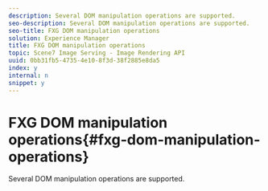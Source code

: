 ```yaml
---
description: Several DOM manipulation operations are supported.
seo-description: Several DOM manipulation operations are supported.
seo-title: FXG DOM manipulation operations
solution: Experience Manager
title: FXG DOM manipulation operations
topic: Scene7 Image Serving - Image Rendering API
uuid: 0bb31fb5-4735-4e10-8f3d-38f2885e8da5
index: y
internal: n
snippet: y
---
```


# FXG DOM manipulation operations{#fxg-dom-manipulation-operations}

Several DOM manipulation operations are supported.

